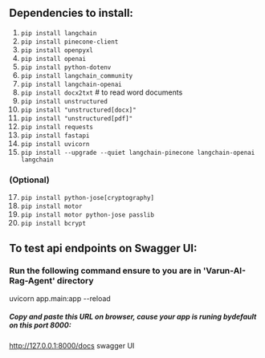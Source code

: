 ## Dependencies to install:

1. `pip install langchain`
2. `pip install pinecone-client`
3. `pip install openpyxl`
4. `pip install openai`
5. `pip install python-dotenv`
6. `pip install langchain_community`
7. `pip install langchain-openai`
8. `pip install docx2txt` # to read word documents
9. `pip install unstructured`
10. `pip install "unstructured[docx]"`
11. `pip install "unstructured[pdf]"`
12. `pip install requests`
13. `pip install fastapi`
14. `pip install uvicorn`
15. `pip install --upgrade --quiet langchain-pinecone langchain-openai langchain`

### (Optional)

17. `pip install python-jose[cryptography]`
18. `pip install motor`
19. `pip install motor python-jose passlib`
20. `pip install bcrypt`

## To test api endpoints on Swagger UI:

### Run the following command ensure to you are in 'Varun-AI-Rag-Agent' directory

uvicorn app.main:app --reload

##### Copy and paste this URL on browser, cause your app is runing bydefault on this port 8000:

http://127.0.0.1:8000/docs swagger UI
